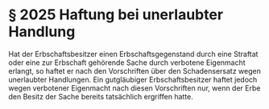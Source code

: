 # § 2025 Haftung bei unerlaubter Handlung
Hat der Erbschaftsbesitzer einen Erbschaftsgegenstand durch eine Straftat oder eine zur Erbschaft gehörende Sache durch verbotene Eigenmacht erlangt, so haftet er nach den Vorschriften über den Schadensersatz wegen unerlaubter Handlungen. Ein gutgläubiger Erbschaftsbesitzer haftet jedoch wegen verbotener Eigenmacht nach diesen Vorschriften nur, wenn der Erbe den Besitz der Sache bereits tatsächlich ergriffen hatte.